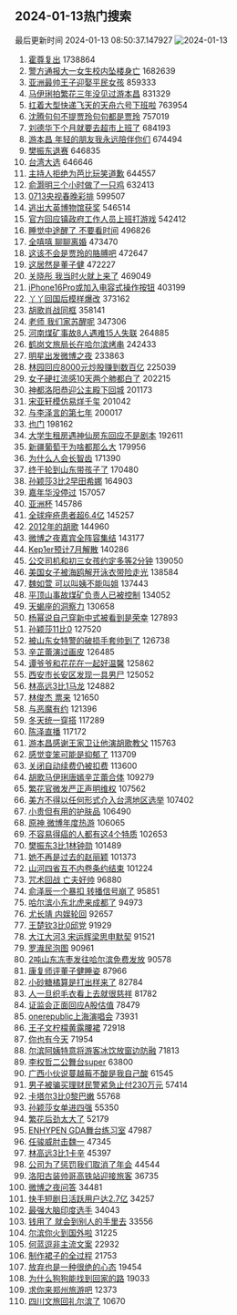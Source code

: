 ## 2024-01-13热门搜索 
最后更新时间 2024-01-13 08:50:37.147927 
![2024-01-13](https://imgs-storage.s3.us-east-005.backblazeb2.com/20240113/2024-01-13.png?versionId=4_z8fbbed132d73df8689c40f13_f1098b0ad392009b4_d20240113_m005037_c005_v0501003_t0019_u01705107037056) 
1. [霍尊复出](https://s.weibo.com/weibo?q=%E9%9C%8D%E5%B0%8A%E5%A4%8D%E5%87%BA&t=31&band_rank=16&Refer=top) 1738864
1. [警方通报大一女生校内坠楼身亡](https://s.weibo.com/weibo?q=%23%E8%AD%A6%E6%96%B9%E9%80%9A%E6%8A%A5%E5%A4%A7%E4%B8%80%E5%A5%B3%E7%94%9F%E6%A0%A1%E5%86%85%E5%9D%A0%E6%A5%BC%E8%BA%AB%E4%BA%A1%23&t=31&band_rank=1&Refer=top) 1682639
1. [亚洲最帅王子迎娶平民女孩](https://s.weibo.com/weibo?q=%23%E4%BA%9A%E6%B4%B2%E6%9C%80%E5%B8%85%E7%8E%8B%E5%AD%90%E8%BF%8E%E5%A8%B6%E5%B9%B3%E6%B0%91%E5%A5%B3%E5%AD%A9%23&t=31&band_rank=2&Refer=top) 859333
1. [马伊琍拍繁花三年没见过游本昌](https://s.weibo.com/weibo?q=%23%E9%A9%AC%E4%BC%8A%E7%90%8D%E6%8B%8D%E7%B9%81%E8%8A%B1%E4%B8%89%E5%B9%B4%E6%B2%A1%E8%A7%81%E8%BF%87%E6%B8%B8%E6%9C%AC%E6%98%8C%23&t=31&band_rank=31&Refer=top) 831329
1. [扛着大型快递飞天的天舟六号下班啦](https://s.weibo.com/weibo?q=%23%E6%89%9B%E7%9D%80%E5%A4%A7%E5%9E%8B%E5%BF%AB%E9%80%92%E9%A3%9E%E5%A4%A9%E7%9A%84%E5%A4%A9%E8%88%9F%E5%85%AD%E5%8F%B7%E4%B8%8B%E7%8F%AD%E5%95%A6%23&t=31&band_rank=3&Refer=top) 763954
1. [沈腾句句不提贾玲句句都是贾玲](https://s.weibo.com/weibo?q=%23%E6%B2%88%E8%85%BE%E5%8F%A5%E5%8F%A5%E4%B8%8D%E6%8F%90%E8%B4%BE%E7%8E%B2%E5%8F%A5%E5%8F%A5%E9%83%BD%E6%98%AF%E8%B4%BE%E7%8E%B2%23&t=31&band_rank=4&Refer=top) 757019
1. [刘德华下个月就要去超市上班了](https://s.weibo.com/weibo?q=%E5%88%98%E5%BE%B7%E5%8D%8E%E4%B8%8B%E4%B8%AA%E6%9C%88%E5%B0%B1%E8%A6%81%E5%8E%BB%E8%B6%85%E5%B8%82%E4%B8%8A%E7%8F%AD%E4%BA%86&t=31&band_rank=5&Refer=top) 684193
1. [游本昌 年轻的朋友我永远陪伴你们](https://s.weibo.com/weibo?q=%E6%B8%B8%E6%9C%AC%E6%98%8C%20%E5%B9%B4%E8%BD%BB%E7%9A%84%E6%9C%8B%E5%8F%8B%E6%88%91%E6%B0%B8%E8%BF%9C%E9%99%AA%E4%BC%B4%E4%BD%A0%E4%BB%AC&t=31&band_rank=6&Refer=top) 674494
1. [樊振东退赛](https://s.weibo.com/weibo?q=%E6%A8%8A%E6%8C%AF%E4%B8%9C%E9%80%80%E8%B5%9B&t=31&band_rank=6&Refer=top) 646835
1. [台湾大选](https://s.weibo.com/weibo?q=%23%E5%8F%B0%E6%B9%BE%E5%A4%A7%E9%80%89%23&t=31&band_rank=5&Refer=top) 646646
1. [主持人拒绝为芭比玩笑道歉](https://s.weibo.com/weibo?q=%23%E4%B8%BB%E6%8C%81%E4%BA%BA%E6%8B%92%E7%BB%9D%E4%B8%BA%E8%8A%AD%E6%AF%94%E7%8E%A9%E7%AC%91%E9%81%93%E6%AD%89%23&t=31&band_rank=6&Refer=top) 644557
1. [俞灏明三个小时做了一只鸡](https://s.weibo.com/weibo?q=%E4%BF%9E%E7%81%8F%E6%98%8E%E4%B8%89%E4%B8%AA%E5%B0%8F%E6%97%B6%E5%81%9A%E4%BA%86%E4%B8%80%E5%8F%AA%E9%B8%A1&t=31&band_rank=7&Refer=top) 632413
1. [0713央视春晚彩排](https://s.weibo.com/weibo?q=0713%E5%A4%AE%E8%A7%86%E6%98%A5%E6%99%9A%E5%BD%A9%E6%8E%92&t=31&band_rank=8&Refer=top) 599507
1. [逃出大英博物馆获奖](https://s.weibo.com/weibo?q=%E9%80%83%E5%87%BA%E5%A4%A7%E8%8B%B1%E5%8D%9A%E7%89%A9%E9%A6%86%E8%8E%B7%E5%A5%96&t=31&band_rank=9&Refer=top) 546514
1. [官方回应镇政府工作人员上班打游戏](https://s.weibo.com/weibo?q=%23%E5%AE%98%E6%96%B9%E5%9B%9E%E5%BA%94%E9%95%87%E6%94%BF%E5%BA%9C%E5%B7%A5%E4%BD%9C%E4%BA%BA%E5%91%98%E4%B8%8A%E7%8F%AD%E6%89%93%E6%B8%B8%E6%88%8F%23&t=31&band_rank=14&Refer=top) 542412
1. [睡觉中途醒了 不要看时间](https://s.weibo.com/weibo?q=%E7%9D%A1%E8%A7%89%E4%B8%AD%E9%80%94%E9%86%92%E4%BA%86%20%E4%B8%8D%E8%A6%81%E7%9C%8B%E6%97%B6%E9%97%B4&t=31&band_rank=18&Refer=top) 496826
1. [全嘻嘻 聊聊离婚](https://s.weibo.com/weibo?q=%E5%85%A8%E5%98%BB%E5%98%BB%20%E8%81%8A%E8%81%8A%E7%A6%BB%E5%A9%9A&t=31&band_rank=10&Refer=top) 473470
1. [这该不会是贾玲的胳膊吧](https://s.weibo.com/weibo?q=%E8%BF%99%E8%AF%A5%E4%B8%8D%E4%BC%9A%E6%98%AF%E8%B4%BE%E7%8E%B2%E7%9A%84%E8%83%B3%E8%86%8A%E5%90%A7&t=31&band_rank=11&Refer=top) 472647
1. [这居然是董子健](https://s.weibo.com/weibo?q=%E8%BF%99%E5%B1%85%E7%84%B6%E6%98%AF%E8%91%A3%E5%AD%90%E5%81%A5&t=31&band_rank=12&Refer=top) 472227
1. [关晓彤 我当时火就上来了](https://s.weibo.com/weibo?q=%E5%85%B3%E6%99%93%E5%BD%A4%20%E6%88%91%E5%BD%93%E6%97%B6%E7%81%AB%E5%B0%B1%E4%B8%8A%E6%9D%A5%E4%BA%86&t=31&band_rank=13&Refer=top) 469049
1. [iPhone16Pro或加入电容式操作按钮](https://s.weibo.com/weibo?q=%23iPhone16Pro%E6%88%96%E5%8A%A0%E5%85%A5%E7%94%B5%E5%AE%B9%E5%BC%8F%E6%93%8D%E4%BD%9C%E6%8C%89%E9%92%AE%23&t=31&band_rank=10&Refer=top) 403199
1. [丫丫回国后模样爆改](https://s.weibo.com/weibo?q=%23%E4%B8%AB%E4%B8%AB%E5%9B%9E%E5%9B%BD%E5%90%8E%E6%A8%A1%E6%A0%B7%E7%88%86%E6%94%B9%23&t=31&band_rank=15&Refer=top) 373162
1. [胡歌肖战同框](https://s.weibo.com/weibo?q=%23%E8%83%A1%E6%AD%8C%E8%82%96%E6%88%98%E5%90%8C%E6%A1%86%23&t=31&band_rank=16&Refer=top) 358141
1. [老师 我们家苏醒呢](https://s.weibo.com/weibo?q=%E8%80%81%E5%B8%88%20%E6%88%91%E4%BB%AC%E5%AE%B6%E8%8B%8F%E9%86%92%E5%91%A2&t=31&band_rank=17&Refer=top) 347306
1. [河南煤矿事故8人遇难15人失联](https://s.weibo.com/weibo?q=%23%E6%B2%B3%E5%8D%97%E7%85%A4%E7%9F%BF%E4%BA%8B%E6%95%858%E4%BA%BA%E9%81%87%E9%9A%BE15%E4%BA%BA%E5%A4%B1%E8%81%94%23&t=31&band_rank=15&Refer=top) 264885
1. [鹤岗文旅局长在哈尔滨烤串](https://s.weibo.com/weibo?q=%23%E9%B9%A4%E5%B2%97%E6%96%87%E6%97%85%E5%B1%80%E9%95%BF%E5%9C%A8%E5%93%88%E5%B0%94%E6%BB%A8%E7%83%A4%E4%B8%B2%23&t=31&band_rank=38&Refer=top) 242433
1. [明星出发微博之夜](https://s.weibo.com/weibo?q=%23%E6%98%8E%E6%98%9F%E5%87%BA%E5%8F%91%E5%BE%AE%E5%8D%9A%E4%B9%8B%E5%A4%9C%23&t=31&band_rank=19&Refer=top) 233863
1. [林园回应8000元炒股赚到数百亿](https://s.weibo.com/weibo?q=%23%E6%9E%97%E5%9B%AD%E5%9B%9E%E5%BA%948000%E5%85%83%E7%82%92%E8%82%A1%E8%B5%9A%E5%88%B0%E6%95%B0%E7%99%BE%E4%BA%BF%23&t=31&band_rank=15&Refer=top) 225039
1. [女子硬扛流感10天两个肺都白了](https://s.weibo.com/weibo?q=%23%E5%A5%B3%E5%AD%90%E7%A1%AC%E6%89%9B%E6%B5%81%E6%84%9F10%E5%A4%A9%E4%B8%A4%E4%B8%AA%E8%82%BA%E9%83%BD%E7%99%BD%E4%BA%86%23&t=31&band_rank=20&Refer=top) 202215
1. [神都洛阳恭迎公主殿下回城](https://s.weibo.com/weibo?q=%23%E7%A5%9E%E9%83%BD%E6%B4%9B%E9%98%B3%E6%81%AD%E8%BF%8E%E5%85%AC%E4%B8%BB%E6%AE%BF%E4%B8%8B%E5%9B%9E%E5%9F%8E%23&t=31&band_rank=50&Refer=top) 201173
1. [宋亚轩模仿易烊千玺](https://s.weibo.com/weibo?q=%23%E5%AE%8B%E4%BA%9A%E8%BD%A9%E6%A8%A1%E4%BB%BF%E6%98%93%E7%83%8A%E5%8D%83%E7%8E%BA%23&t=31&band_rank=21&Refer=top) 201042
1. [与李泽言的第七年](https://s.weibo.com/weibo?q=%23%E4%B8%8E%E6%9D%8E%E6%B3%BD%E8%A8%80%E7%9A%84%E7%AC%AC%E4%B8%83%E5%B9%B4%23&t=31&band_rank=21&Refer=top) 200017
1. [也门](https://s.weibo.com/weibo?q=%23%E4%B9%9F%E9%97%A8%23&t=31&band_rank=22&Refer=top) 198162
1. [大学生租房遇神仙房东回应不是剧本](https://s.weibo.com/weibo?q=%23%E5%A4%A7%E5%AD%A6%E7%94%9F%E7%A7%9F%E6%88%BF%E9%81%87%E7%A5%9E%E4%BB%99%E6%88%BF%E4%B8%9C%E5%9B%9E%E5%BA%94%E4%B8%8D%E6%98%AF%E5%89%A7%E6%9C%AC%23&t=31&band_rank=22&Refer=top) 192611
1. [新疆葡萄干为啥都那么大](https://s.weibo.com/weibo?q=%23%E6%96%B0%E7%96%86%E8%91%A1%E8%90%84%E5%B9%B2%E4%B8%BA%E5%95%A5%E9%83%BD%E9%82%A3%E4%B9%88%E5%A4%A7%23&t=31&band_rank=23&Refer=top) 179956
1. [为什么人会长智齿](https://s.weibo.com/weibo?q=%E4%B8%BA%E4%BB%80%E4%B9%88%E4%BA%BA%E4%BC%9A%E9%95%BF%E6%99%BA%E9%BD%BF&t=31&band_rank=24&Refer=top) 171390
1. [终于轮到山东带孩子了](https://s.weibo.com/weibo?q=%23%E7%BB%88%E4%BA%8E%E8%BD%AE%E5%88%B0%E5%B1%B1%E4%B8%9C%E5%B8%A6%E5%AD%A9%E5%AD%90%E4%BA%86%23&t=31&band_rank=25&Refer=top) 170480
1. [孙颖莎3比2早田希娜](https://s.weibo.com/weibo?q=%23%E5%AD%99%E9%A2%96%E8%8E%8E3%E6%AF%942%E6%97%A9%E7%94%B0%E5%B8%8C%E5%A8%9C%23&t=31&band_rank=26&Refer=top) 164903
1. [嘉年华没停过](https://s.weibo.com/weibo?q=%E5%98%89%E5%B9%B4%E5%8D%8E%E6%B2%A1%E5%81%9C%E8%BF%87&t=31&band_rank=25&Refer=top) 157057
1. [亚洲杯](https://s.weibo.com/weibo?q=%E4%BA%9A%E6%B4%B2%E6%9D%AF&t=31&band_rank=28&Refer=top) 145786
1. [全球痤疮患者超6.4亿](https://s.weibo.com/weibo?q=%23%E5%85%A8%E7%90%83%E7%97%A4%E7%96%AE%E6%82%A3%E8%80%85%E8%B6%856.4%E4%BA%BF%23&t=31&band_rank=29&Refer=top) 145257
1. [2012年的胡歌](https://s.weibo.com/weibo?q=2012%E5%B9%B4%E7%9A%84%E8%83%A1%E6%AD%8C&t=31&band_rank=26&Refer=top) 144960
1. [微博之夜嘉宾全阵容集结](https://s.weibo.com/weibo?q=%23%E5%BE%AE%E5%8D%9A%E4%B9%8B%E5%A4%9C%E5%98%89%E5%AE%BE%E5%85%A8%E9%98%B5%E5%AE%B9%E9%9B%86%E7%BB%93%23&t=31&band_rank=27&Refer=top) 143177
1. [Kep1er预计7月解散](https://s.weibo.com/weibo?q=Kep1er%E9%A2%84%E8%AE%A17%E6%9C%88%E8%A7%A3%E6%95%A3&t=31&band_rank=28&Refer=top) 140286
1. [公交司机和初三女孩约定多等2分钟](https://s.weibo.com/weibo?q=%23%E5%85%AC%E4%BA%A4%E5%8F%B8%E6%9C%BA%E5%92%8C%E5%88%9D%E4%B8%89%E5%A5%B3%E5%AD%A9%E7%BA%A6%E5%AE%9A%E5%A4%9A%E7%AD%892%E5%88%86%E9%92%9F%23&t=31&band_rank=37&Refer=top) 139050
1. [美国女子被海鸥解开泳衣带险走光](https://s.weibo.com/weibo?q=%23%E7%BE%8E%E5%9B%BD%E5%A5%B3%E5%AD%90%E8%A2%AB%E6%B5%B7%E9%B8%A5%E8%A7%A3%E5%BC%80%E6%B3%B3%E8%A1%A3%E5%B8%A6%E9%99%A9%E8%B5%B0%E5%85%89%23&t=31&band_rank=31&Refer=top) 138584
1. [魏如萱 可以叫姨不能叫姐](https://s.weibo.com/weibo?q=%E9%AD%8F%E5%A6%82%E8%90%B1%20%E5%8F%AF%E4%BB%A5%E5%8F%AB%E5%A7%A8%E4%B8%8D%E8%83%BD%E5%8F%AB%E5%A7%90&t=31&band_rank=32&Refer=top) 137443
1. [平顶山事故煤矿负责人已被控制](https://s.weibo.com/weibo?q=%23%E5%B9%B3%E9%A1%B6%E5%B1%B1%E4%BA%8B%E6%95%85%E7%85%A4%E7%9F%BF%E8%B4%9F%E8%B4%A3%E4%BA%BA%E5%B7%B2%E8%A2%AB%E6%8E%A7%E5%88%B6%23&t=31&band_rank=22&Refer=top) 134052
1. [天蝎座的洞察力](https://s.weibo.com/weibo?q=%E5%A4%A9%E8%9D%8E%E5%BA%A7%E7%9A%84%E6%B4%9E%E5%AF%9F%E5%8A%9B&t=31&band_rank=29&Refer=top) 130658
1. [杨幂说自己穿新中式被看到是荣幸](https://s.weibo.com/weibo?q=%23%E6%9D%A8%E5%B9%82%E8%AF%B4%E8%87%AA%E5%B7%B1%E7%A9%BF%E6%96%B0%E4%B8%AD%E5%BC%8F%E8%A2%AB%E7%9C%8B%E5%88%B0%E6%98%AF%E8%8D%A3%E5%B9%B8%23&t=31&band_rank=41&Refer=top) 127893
1. [孙颖莎11比0](https://s.weibo.com/weibo?q=%23%E5%AD%99%E9%A2%96%E8%8E%8E11%E6%AF%940%23&t=31&band_rank=30&Refer=top) 127520
1. [被山东女特警的破损手套帅到了](https://s.weibo.com/weibo?q=%23%E8%A2%AB%E5%B1%B1%E4%B8%9C%E5%A5%B3%E7%89%B9%E8%AD%A6%E7%9A%84%E7%A0%B4%E6%8D%9F%E6%89%8B%E5%A5%97%E5%B8%85%E5%88%B0%E4%BA%86%23&t=31&band_rank=37&Refer=top) 126738
1. [辛芷蕾演过画皮](https://s.weibo.com/weibo?q=%23%E8%BE%9B%E8%8A%B7%E8%95%BE%E6%BC%94%E8%BF%87%E7%94%BB%E7%9A%AE%23&t=31&band_rank=31&Refer=top) 126485
1. [谭爷爷和花花在一起好温馨](https://s.weibo.com/weibo?q=%23%E8%B0%AD%E7%88%B7%E7%88%B7%E5%92%8C%E8%8A%B1%E8%8A%B1%E5%9C%A8%E4%B8%80%E8%B5%B7%E5%A5%BD%E6%B8%A9%E9%A6%A8%23&t=31&band_rank=50&Refer=top) 125862
1. [西安市长安区发现一具男尸](https://s.weibo.com/weibo?q=%23%E8%A5%BF%E5%AE%89%E5%B8%82%E9%95%BF%E5%AE%89%E5%8C%BA%E5%8F%91%E7%8E%B0%E4%B8%80%E5%85%B7%E7%94%B7%E5%B0%B8%23&t=31&band_rank=32&Refer=top) 125052
1. [林高远3比1马龙](https://s.weibo.com/weibo?q=%23%E6%9E%97%E9%AB%98%E8%BF%9C3%E6%AF%941%E9%A9%AC%E9%BE%99%23&t=31&band_rank=39&Refer=top) 124882
1. [林俊杰 票来](https://s.weibo.com/weibo?q=%E6%9E%97%E4%BF%8A%E6%9D%B0%20%E7%A5%A8%E6%9D%A5&t=31&band_rank=33&Refer=top) 121650
1. [与恶魔有约](https://s.weibo.com/weibo?q=%E4%B8%8E%E6%81%B6%E9%AD%94%E6%9C%89%E7%BA%A6&t=31&band_rank=34&Refer=top) 121396
1. [冬天统一穿搭](https://s.weibo.com/weibo?q=%E5%86%AC%E5%A4%A9%E7%BB%9F%E4%B8%80%E7%A9%BF%E6%90%AD&t=31&band_rank=35&Refer=top) 117289
1. [陈泽直播](https://s.weibo.com/weibo?q=%E9%99%88%E6%B3%BD%E7%9B%B4%E6%92%AD&t=31&band_rank=36&Refer=top) 117172
1. [游本昌感谢王家卫让他演胡歌教父](https://s.weibo.com/weibo?q=%23%E6%B8%B8%E6%9C%AC%E6%98%8C%E6%84%9F%E8%B0%A2%E7%8E%8B%E5%AE%B6%E5%8D%AB%E8%AE%A9%E4%BB%96%E6%BC%94%E8%83%A1%E6%AD%8C%E6%95%99%E7%88%B6%23&t=31&band_rank=31&Refer=top) 115763
1. [感觉变笨可能是抑郁了](https://s.weibo.com/weibo?q=%23%E6%84%9F%E8%A7%89%E5%8F%98%E7%AC%A8%E5%8F%AF%E8%83%BD%E6%98%AF%E6%8A%91%E9%83%81%E4%BA%86%23&t=31&band_rank=33&Refer=top) 113709
1. [关闭自动续费仍被扣费](https://s.weibo.com/weibo?q=%23%E5%85%B3%E9%97%AD%E8%87%AA%E5%8A%A8%E7%BB%AD%E8%B4%B9%E4%BB%8D%E8%A2%AB%E6%89%A3%E8%B4%B9%23&t=31&band_rank=37&Refer=top) 113600
1. [胡歌马伊琍唐嫣辛芷蕾合体](https://s.weibo.com/weibo?q=%E8%83%A1%E6%AD%8C%E9%A9%AC%E4%BC%8A%E7%90%8D%E5%94%90%E5%AB%A3%E8%BE%9B%E8%8A%B7%E8%95%BE%E5%90%88%E4%BD%93&t=31&band_rank=38&Refer=top) 109279
1. [繁花官微发严正声明维权](https://s.weibo.com/weibo?q=%23%E7%B9%81%E8%8A%B1%E5%AE%98%E5%BE%AE%E5%8F%91%E4%B8%A5%E6%AD%A3%E5%A3%B0%E6%98%8E%E7%BB%B4%E6%9D%83%23&t=31&band_rank=39&Refer=top) 107562
1. [美方不得以任何形式介入台湾地区选举](https://s.weibo.com/weibo?q=%23%E7%BE%8E%E6%96%B9%E4%B8%8D%E5%BE%97%E4%BB%A5%E4%BB%BB%E4%BD%95%E5%BD%A2%E5%BC%8F%E4%BB%8B%E5%85%A5%E5%8F%B0%E6%B9%BE%E5%9C%B0%E5%8C%BA%E9%80%89%E4%B8%BE%23&t=31&band_rank=42&Refer=top) 107402
1. [小贵但有用的护肤品](https://s.weibo.com/weibo?q=%23%E5%B0%8F%E8%B4%B5%E4%BD%86%E6%9C%89%E7%94%A8%E7%9A%84%E6%8A%A4%E8%82%A4%E5%93%81%23&t=31&band_rank=28&Refer=top) 106490
1. [原神 微博年度热游](https://s.weibo.com/weibo?q=%E5%8E%9F%E7%A5%9E%20%E5%BE%AE%E5%8D%9A%E5%B9%B4%E5%BA%A6%E7%83%AD%E6%B8%B8&t=31&band_rank=40&Refer=top) 106065
1. [不容易得癌的人都有这4个特质](https://s.weibo.com/weibo?q=%23%E4%B8%8D%E5%AE%B9%E6%98%93%E5%BE%97%E7%99%8C%E7%9A%84%E4%BA%BA%E9%83%BD%E6%9C%89%E8%BF%994%E4%B8%AA%E7%89%B9%E8%B4%A8%23&t=31&band_rank=42&Refer=top) 102653
1. [樊振东3比1林钟勋](https://s.weibo.com/weibo?q=%23%E6%A8%8A%E6%8C%AF%E4%B8%9C3%E6%AF%941%E6%9E%97%E9%92%9F%E5%8B%8B%23&t=31&band_rank=12&Refer=top) 101489
1. [她不再是过去的赵丽颖](https://s.weibo.com/weibo?q=%23%E5%A5%B9%E4%B8%8D%E5%86%8D%E6%98%AF%E8%BF%87%E5%8E%BB%E7%9A%84%E8%B5%B5%E4%B8%BD%E9%A2%96%23&t=31&band_rank=43&Refer=top) 101373
1. [山河四省互不内卷条约结束](https://s.weibo.com/weibo?q=%23%E5%B1%B1%E6%B2%B3%E5%9B%9B%E7%9C%81%E4%BA%92%E4%B8%8D%E5%86%85%E5%8D%B7%E6%9D%A1%E7%BA%A6%E7%BB%93%E6%9D%9F%23&t=31&band_rank=44&Refer=top) 101224
1. [咒术回战 亡夫好帅](https://s.weibo.com/weibo?q=%E5%92%92%E6%9C%AF%E5%9B%9E%E6%88%98%20%E4%BA%A1%E5%A4%AB%E5%A5%BD%E5%B8%85&t=31&band_rank=45&Refer=top) 96880
1. [俞泽辰一个暴扣 转播信号崩了](https://s.weibo.com/weibo?q=%E4%BF%9E%E6%B3%BD%E8%BE%B0%E4%B8%80%E4%B8%AA%E6%9A%B4%E6%89%A3%20%E8%BD%AC%E6%92%AD%E4%BF%A1%E5%8F%B7%E5%B4%A9%E4%BA%86&t=31&band_rank=35&Refer=top) 95851
1. [哈尔滨小东北虎来成都了](https://s.weibo.com/weibo?q=%23%E5%93%88%E5%B0%94%E6%BB%A8%E5%B0%8F%E4%B8%9C%E5%8C%97%E8%99%8E%E6%9D%A5%E6%88%90%E9%83%BD%E4%BA%86%23&t=31&band_rank=46&Refer=top) 94973
1. [尤长靖 内娱轮回](https://s.weibo.com/weibo?q=%E5%B0%A4%E9%95%BF%E9%9D%96%20%E5%86%85%E5%A8%B1%E8%BD%AE%E5%9B%9E&t=31&band_rank=45&Refer=top) 92657
1. [王楚钦3比0邱党](https://s.weibo.com/weibo?q=%23%E7%8E%8B%E6%A5%9A%E9%92%A63%E6%AF%940%E9%82%B1%E5%85%9A%23&t=31&band_rank=47&Refer=top) 91929
1. [大江大河3 宋运辉梁思申默契](https://s.weibo.com/weibo?q=%E5%A4%A7%E6%B1%9F%E5%A4%A7%E6%B2%B33%20%E5%AE%8B%E8%BF%90%E8%BE%89%E6%A2%81%E6%80%9D%E7%94%B3%E9%BB%98%E5%A5%91&t=31&band_rank=46&Refer=top) 91521
1. [罗渽民泡图](https://s.weibo.com/weibo?q=%E7%BD%97%E6%B8%BD%E6%B0%91%E6%B3%A1%E5%9B%BE&t=31&band_rank=49&Refer=top) 90961
1. [2吨山东冻枣发往哈尔滨免费发放](https://s.weibo.com/weibo?q=%232%E5%90%A8%E5%B1%B1%E4%B8%9C%E5%86%BB%E6%9E%A3%E5%8F%91%E5%BE%80%E5%93%88%E5%B0%94%E6%BB%A8%E5%85%8D%E8%B4%B9%E5%8F%91%E6%94%BE%23&t=31&band_rank=50&Refer=top) 90578
1. [康复师评董子健睡姿](https://s.weibo.com/weibo?q=%E5%BA%B7%E5%A4%8D%E5%B8%88%E8%AF%84%E8%91%A3%E5%AD%90%E5%81%A5%E7%9D%A1%E5%A7%BF&t=31&band_rank=33&Refer=top) 87966
1. [小砂糖橘算是打出样来了](https://s.weibo.com/weibo?q=%23%E5%B0%8F%E7%A0%82%E7%B3%96%E6%A9%98%E7%AE%97%E6%98%AF%E6%89%93%E5%87%BA%E6%A0%B7%E6%9D%A5%E4%BA%86%23&t=31&band_rank=47&Refer=top) 82784
1. [人一旦织毛衣看上去就很慈祥](https://s.weibo.com/weibo?q=%23%E4%BA%BA%E4%B8%80%E6%97%A6%E7%BB%87%E6%AF%9B%E8%A1%A3%E7%9C%8B%E4%B8%8A%E5%8E%BB%E5%B0%B1%E5%BE%88%E6%85%88%E7%A5%A5%23&t=31&band_rank=49&Refer=top) 81782
1. [证监会正面回应A股估值](https://s.weibo.com/weibo?q=%23%E8%AF%81%E7%9B%91%E4%BC%9A%E6%AD%A3%E9%9D%A2%E5%9B%9E%E5%BA%94A%E8%82%A1%E4%BC%B0%E5%80%BC%23&t=31&band_rank=48&Refer=top) 78479
1. [onerepublic上海演唱会](https://s.weibo.com/weibo?q=onerepublic%E4%B8%8A%E6%B5%B7%E6%BC%94%E5%94%B1%E4%BC%9A&t=31&band_rank=50&Refer=top) 73931
1. [王子文柠檬黄露腰裙](https://s.weibo.com/weibo?q=%23%E7%8E%8B%E5%AD%90%E6%96%87%E6%9F%A0%E6%AA%AC%E9%BB%84%E9%9C%B2%E8%85%B0%E8%A3%99%23&t=31&band_rank=40&Refer=top) 72918
1. [你也有今天](https://s.weibo.com/weibo?q=%E4%BD%A0%E4%B9%9F%E6%9C%89%E4%BB%8A%E5%A4%A9&t=31&band_rank=44&Refer=top) 71954
1. [尔滨阿姨特意将游客冰饮放窗边防融](https://s.weibo.com/weibo?q=%23%E5%B0%94%E6%BB%A8%E9%98%BF%E5%A7%A8%E7%89%B9%E6%84%8F%E5%B0%86%E6%B8%B8%E5%AE%A2%E5%86%B0%E9%A5%AE%E6%94%BE%E7%AA%97%E8%BE%B9%E9%98%B2%E8%9E%8D%23&t=31&band_rank=39&Refer=top) 71813
1. [李权哲二公舞台super](https://s.weibo.com/weibo?q=%E6%9D%8E%E6%9D%83%E5%93%B2%E4%BA%8C%E5%85%AC%E8%88%9E%E5%8F%B0super&t=31&band_rank=50&Refer=top) 63800
1. [广西小伙说蔓越莓不酸是我自己酸](https://s.weibo.com/weibo?q=%23%E5%B9%BF%E8%A5%BF%E5%B0%8F%E4%BC%99%E8%AF%B4%E8%94%93%E8%B6%8A%E8%8E%93%E4%B8%8D%E9%85%B8%E6%98%AF%E6%88%91%E8%87%AA%E5%B7%B1%E9%85%B8%23&t=31&band_rank=40&Refer=top) 61545
1. [男子被骗买理财民警紧急止付230万元](https://s.weibo.com/weibo?q=%23%E7%94%B7%E5%AD%90%E8%A2%AB%E9%AA%97%E4%B9%B0%E7%90%86%E8%B4%A2%E6%B0%91%E8%AD%A6%E7%B4%A7%E6%80%A5%E6%AD%A2%E4%BB%98230%E4%B8%87%E5%85%83%23&t=31&band_rank=49&Refer=top) 57414
1. [卡塔尔3比0黎巴嫩](https://s.weibo.com/weibo?q=%23%E5%8D%A1%E5%A1%94%E5%B0%943%E6%AF%940%E9%BB%8E%E5%B7%B4%E5%AB%A9%23&t=31&band_rank=45&Refer=top) 55768
1. [孙颖莎女单进四强](https://s.weibo.com/weibo?q=%23%E5%AD%99%E9%A2%96%E8%8E%8E%E5%A5%B3%E5%8D%95%E8%BF%9B%E5%9B%9B%E5%BC%BA%23&t=31&band_rank=42&Refer=top) 55350
1. [繁花后劲太大了](https://s.weibo.com/weibo?q=%23%E7%B9%81%E8%8A%B1%E5%90%8E%E5%8A%B2%E5%A4%AA%E5%A4%A7%E4%BA%86%23&t=31&band_rank=46&Refer=top) 52179
1. [ENHYPEN GDA舞台练习室](https://s.weibo.com/weibo?q=ENHYPEN%20GDA%E8%88%9E%E5%8F%B0%E7%BB%83%E4%B9%A0%E5%AE%A4&t=31&band_rank=44&Refer=top) 47987
1. [任骏威肘击魏一](https://s.weibo.com/weibo?q=%23%E4%BB%BB%E9%AA%8F%E5%A8%81%E8%82%98%E5%87%BB%E9%AD%8F%E4%B8%80%23&t=31&band_rank=50&Refer=top) 47345
1. [林高远3比1卡辛](https://s.weibo.com/weibo?q=%23%E6%9E%97%E9%AB%98%E8%BF%9C3%E6%AF%941%E5%8D%A1%E8%BE%9B%23&t=31&band_rank=31&Refer=top) 45397
1. [公司为了惩罚我们取消了年会](https://s.weibo.com/weibo?q=%23%E5%85%AC%E5%8F%B8%E4%B8%BA%E4%BA%86%E6%83%A9%E7%BD%9A%E6%88%91%E4%BB%AC%E5%8F%96%E6%B6%88%E4%BA%86%E5%B9%B4%E4%BC%9A%23&t=31&band_rank=44&Refer=top) 44544
1. [洛阳古装帅哥高铁站迎接旅客](https://s.weibo.com/weibo?q=%23%E6%B4%9B%E9%98%B3%E5%8F%A4%E8%A3%85%E5%B8%85%E5%93%A5%E9%AB%98%E9%93%81%E7%AB%99%E8%BF%8E%E6%8E%A5%E6%97%85%E5%AE%A2%23&t=31&band_rank=50&Refer=top) 36735
1. [微博之夜问答](https://s.weibo.com/weibo?q=%23%E5%BE%AE%E5%8D%9A%E4%B9%8B%E5%A4%9C%E9%97%AE%E7%AD%94%23&t=31&band_rank=31&Refer=top) 34481
1. [快手短剧日活跃用户达2.7亿](https://s.weibo.com/weibo?q=%23%E5%BF%AB%E6%89%8B%E7%9F%AD%E5%89%A7%E6%97%A5%E6%B4%BB%E8%B7%83%E7%94%A8%E6%88%B7%E8%BE%BE2.7%E4%BA%BF%23&t=31&band_rank=41&Refer=top) 34257
1. [最强大脑印度选手](https://s.weibo.com/weibo?q=%E6%9C%80%E5%BC%BA%E5%A4%A7%E8%84%91%E5%8D%B0%E5%BA%A6%E9%80%89%E6%89%8B&t=31&band_rank=40&Refer=top) 34043
1. [钱用了 就会到别人的手里去](https://s.weibo.com/weibo?q=%E9%92%B1%E7%94%A8%E4%BA%86%20%E5%B0%B1%E4%BC%9A%E5%88%B0%E5%88%AB%E4%BA%BA%E7%9A%84%E6%89%8B%E9%87%8C%E5%8E%BB&t=31&band_rank=49&Refer=top) 33556
1. [尔滨你火到国外啦](https://s.weibo.com/weibo?q=%23%E5%B0%94%E6%BB%A8%E4%BD%A0%E7%81%AB%E5%88%B0%E5%9B%BD%E5%A4%96%E5%95%A6%23&t=31&band_rank=45&Refer=top) 31225
1. [何蓝逗非主流文案](https://s.weibo.com/weibo?q=%23%E4%BD%95%E8%93%9D%E9%80%97%E9%9D%9E%E4%B8%BB%E6%B5%81%E6%96%87%E6%A1%88%23&t=31&band_rank=48&Refer=top) 22932
1. [制作裙子的全过程](https://s.weibo.com/weibo?q=%E5%88%B6%E4%BD%9C%E8%A3%99%E5%AD%90%E7%9A%84%E5%85%A8%E8%BF%87%E7%A8%8B&t=31&band_rank=50&Refer=top) 21753
1. [放弃也是一种很绝的心态](https://s.weibo.com/weibo?q=%E6%94%BE%E5%BC%83%E4%B9%9F%E6%98%AF%E4%B8%80%E7%A7%8D%E5%BE%88%E7%BB%9D%E7%9A%84%E5%BF%83%E6%80%81&t=31&band_rank=49&Refer=top) 19454
1. [为什么狗狗能找到回家的路](https://s.weibo.com/weibo?q=%23%E4%B8%BA%E4%BB%80%E4%B9%88%E7%8B%97%E7%8B%97%E8%83%BD%E6%89%BE%E5%88%B0%E5%9B%9E%E5%AE%B6%E7%9A%84%E8%B7%AF%23&t=31&band_rank=48&Refer=top) 19033
1. [求你来郑州旅游吧](https://s.weibo.com/weibo?q=%23%E6%B1%82%E4%BD%A0%E6%9D%A5%E9%83%91%E5%B7%9E%E6%97%85%E6%B8%B8%E5%90%A7%23&t=31&band_rank=50&Refer=top) 12373
1. [四川文旅回礼尔滨了](https://s.weibo.com/weibo?q=%23%E5%9B%9B%E5%B7%9D%E6%96%87%E6%97%85%E5%9B%9E%E7%A4%BC%E5%B0%94%E6%BB%A8%E4%BA%86%23&t=31&band_rank=50&Refer=top) 10670
